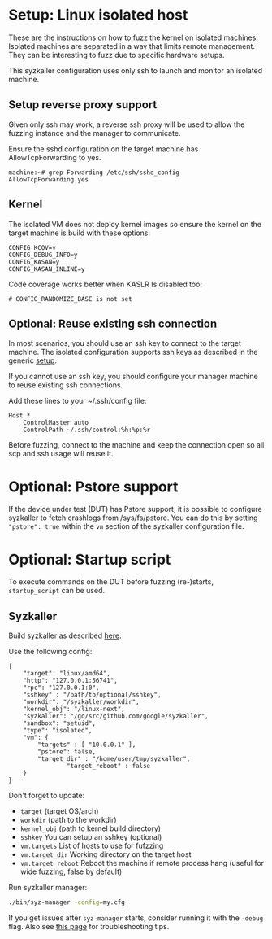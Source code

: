# Setup: Linux isolated host

These are the instructions on how to fuzz the kernel on isolated machines.
Isolated machines are separated in a way that limits remote management. They can
be interesting to fuzz due to specific hardware setups.

This syzkaller configuration uses only ssh to launch and monitor an isolated
machine.

## Setup reverse proxy support

Given only ssh may work, a reverse ssh proxy will be used to allow the fuzzing
instance and the manager to communicate.

Ensure the sshd configuration on the target machine has AllowTcpForwarding to yes.
```
machine:~# grep Forwarding /etc/ssh/sshd_config
AllowTcpForwarding yes
```

## Kernel

The isolated VM does not deploy kernel images so ensure the kernel on the target
machine is build with these options:
```
CONFIG_KCOV=y
CONFIG_DEBUG_INFO=y
CONFIG_KASAN=y
CONFIG_KASAN_INLINE=y
```

Code coverage works better when KASLR Is disabled too:
```
# CONFIG_RANDOMIZE_BASE is not set
```

## Optional: Reuse existing ssh connection

In most scenarios, you should use an ssh key to connect to the target machine.
The isolated configuration supports ssh keys as described in the generic
[setup](setup.md).

If you cannot use an ssh key, you should configure your manager machine to reuse
existing ssh connections.

Add these lines to your ~/.ssh/config file:
```
Host *
	ControlMaster auto
	ControlPath ~/.ssh/control:%h:%p:%r
```

Before fuzzing, connect to the machine and keep the connection open so all scp
and ssh usage will reuse it.

# Optional: Pstore support

If the device under test (DUT) has Pstore support, it is possible to configure syzkaller to
fetch crashlogs from /sys/fs/pstore. You can do this by setting `"pstore": true` within
the `vm` section of the syzkaller configuration file.

# Optional: Startup script

To execute commands on the DUT before fuzzing (re-)starts,
`startup_script` can be used.

## Syzkaller

Build syzkaller as described [here](/docs/contributing.md).

Use the following config:
```
{
	"target": "linux/amd64",
	"http": "127.0.0.1:56741",
	"rpc": "127.0.0.1:0",
	"sshkey" : "/path/to/optional/sshkey",
	"workdir": "/syzkaller/workdir",
	"kernel_obj": "/linux-next",
	"syzkaller": "/go/src/github.com/google/syzkaller",
	"sandbox": "setuid",
	"type": "isolated",
	"vm": {
		"targets" : [ "10.0.0.1" ],
		"pstore": false,
		"target_dir" : "/home/user/tmp/syzkaller",
                "target_reboot" : false
	}
}
```

Don't forget to update:
 - `target` (target OS/arch)
 - `workdir` (path to the workdir)
 - `kernel_obj` (path to kernel build directory)
 - `sshkey` You can setup an sshkey (optional)
 - `vm.targets` List of hosts to use for fufzzing
 - `vm.target_dir` Working directory on the target host
 - `vm.target_reboot` Reboot the machine if remote process hang (useful for wide fuzzing, false by default)

Run syzkaller manager:
``` bash
./bin/syz-manager -config=my.cfg
```

If you get issues after `syz-manager` starts, consider running it with the `-debug` flag.
Also see [this page](/docs/troubleshooting.md) for troubleshooting tips.
